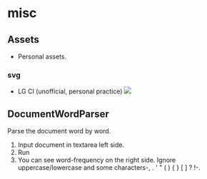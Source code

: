 # misc

## Assets
 - Personal assets.

### svg
  - LG CI (unofficial, personal practice)
    ![](http://lazyrodi.github.io/images/LG_CI.svg)

## DocumentWordParser

Parse the document word by word.

1. Input document in textarea left side.
2. Run
3. You can see word-frequency on the right side. Ignore uppercase/lowercase and some characters-, . ' " ( ) { } [ ] ? !-.
